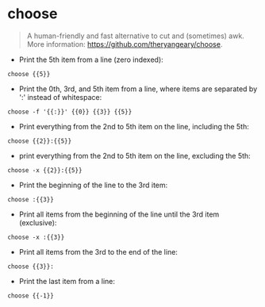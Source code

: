 # choose

> A human-friendly and fast alternative to cut and (sometimes) awk.
> More information: <https://github.com/theryangeary/choose>.

- Print the 5th item from a line (zero indexed):

`choose {{5}}`

- Print the 0th, 3rd, and 5th item from a line, where items are separated by ':' instead of whitespace:

`choose -f '{{:}}' {{0}} {{3}} {{5}}`

- Print everything from the 2nd to 5th item on the line, including the 5th:

`choose {{2}}:{{5}}`

- print everything from the 2nd to 5th item on the line, excluding the 5th:

`choose -x {{2}}:{{5}}`

- Print the beginning of the line to the 3rd item:

`choose :{{3}}`

- Print all items from the beginning of the line until the 3rd item (exclusive):

`choose -x :{{3}}`

- Print all items from the 3rd to the end of the line:

`choose {{3}}:`

- Print the last item from a line:

`choose {{-1}}`
